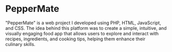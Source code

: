 # PepperMate
"PepperMate" is a web project I developed using PHP, HTML, JavaScript, and CSS. The idea behind this platform was to create a simple, intuitive, and visually engaging food app that allows users to explore and interact with recipes, ingredients, and cooking tips, helping them enhance their culinary skills.
